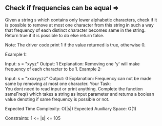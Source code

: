 Check if frequencies can be equal  =>
---------------------------------


Given a string s which contains only lower alphabetic characters, check if it is possible to remove at most one character from this string in such a way that frequency of each distinct character becomes same in the string. Return true if it is possible to do else return false.

Note: The driver code print 1 if the value returned is true, otherwise 0.

Example 1:

Input:
s = "xyyz"
Output: 
1 
Explanation: 
Removing one 'y' will make frequency of each character to be 1.
Example 2:

Input:
s = "xxxxyyzz"
Output: 
0
Explanation: 
Frequency can not be made same by removing at most one character.
Your Task:  
You dont need to read input or print anything. Complete the function sameFreq() which takes a string as input parameter and returns a boolean value denoting if same frequency is possible or not.

Expected Time Complexity: O(|s|) 
Expected Auxiliary Space: O(1)

Constraints:
1 <= |s| <= 105

